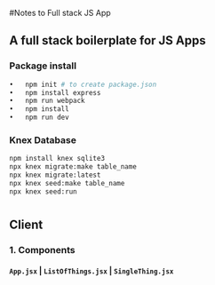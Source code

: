 #Notes to Full stack JS App


## A full stack boilerplate for JS Apps


### Package install

```sh
•	npm init # to create package.json
•	npm install express 
•	npm run webpack 
•	npm install
•	npm run dev
```

### Knex Database
```sh
npm install knex sqlite3
npx knex migrate:make table_name
npx knex migrate:latest
npx knex seed:make table_name
npx knex seed:run
```

#
## Client
### 1. Components
#### `App.jsx` | `ListOfThings.jsx` | `SingleThing.jsx`